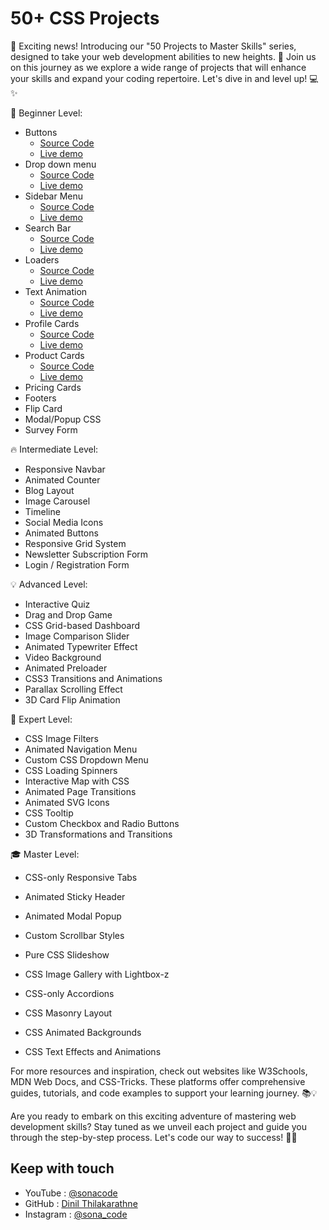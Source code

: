 # 50+ CSS Projects 

📢 Exciting news! Introducing our "50 Projects to Master Skills" series, designed to take your web development abilities to new heights. 🌟 Join us on this journey as we explore a wide range of projects that will enhance your skills and expand your coding repertoire. Let's dive in and level up! 💻✨

🌱 Beginner Level:

- Buttons
    - [Source Code](https://github.com/Dinil-Thilakarathne/50-css-projects/tree/main/buttons)
    - [Live demo](https://dinil-thilakarathne.github.io/50-css-projects/buttons/)
- Drop down menu
    - [Source Code](https://github.com/Dinil-Thilakarathne/50-css-projects/tree/main/drop%20down%20menu)
    - [Live demo](https://dinil-thilakarathne.github.io/50-css-projects/drop%20down%20menu)
- Sidebar Menu
    - [Source Code](https://github.com/Dinil-Thilakarathne/50-css-projects/tree/main/Sidebar%20Menu)
    - [Live demo](https://dinil-thilakarathne.github.io/50-css-projects/Sidebar%20Menu)
- Search Bar
    - [Source Code](https://github.com/Dinil-Thilakarathne/50-css-projects/tree/main/Search%20Bar)
    - [Live demo](https://dinil-thilakarathne.github.io/50-css-projects/Search%20Bar)
- Loaders
    - [Source Code](https://github.com/Dinil-Thilakarathne/50-css-projects/tree/main/loader)
    - [Live demo](https://dinil-thilakarathne.github.io/50-css-projects/loader)
- Text Animation
    - [Source Code](https://github.com/Dinil-Thilakarathne/50-css-projects/tree/main/text%20animation)
    - [Live demo](https://dinil-thilakarathne.github.io/50-css-projects/text%20animation)
- Profile Cards
    - [Source Code](https://github.com/Dinil-Thilakarathne/50-css-projects/tree/main/profile%card)
    - [Live demo](https://dinil-thilakarathne.github.io/50-css-projects/profile%card)
- Product Cards
    - [Source Code](https://github.com/Dinil-Thilakarathne/50-css-projects/tree/main/product%card)
    - [Live demo](https://dinil-thilakarathne.github.io/50-css-projects/product%card)
- Pricing Cards
- Footers
- Flip Card
- Modal/Popup CSS
- Survey Form

🔥 Intermediate Level:

- Responsive Navbar
- Animated Counter
- Blog Layout
- Image Carousel
- Timeline
- Social Media Icons
- Animated Buttons
- Responsive Grid System
- Newsletter Subscription Form
- Login / Registration Form

💡 Advanced Level:

- Interactive Quiz
- Drag and Drop Game
- CSS Grid-based Dashboard
- Image Comparison Slider
- Animated Typewriter Effect
- Video Background
- Animated Preloader
- CSS3 Transitions and Animations
- Parallax Scrolling Effect
- 3D Card Flip Animation

🚀 Expert Level:

- CSS Image Filters
- Animated Navigation Menu
- Custom CSS Dropdown Menu
- CSS Loading Spinners
- Interactive Map with CSS
- Animated Page Transitions
- Animated SVG Icons
- CSS Tooltip
- Custom Checkbox and Radio Buttons
- 3D Transformations and Transitions

🎓 Master Level:

- CSS-only Responsive Tabs
- Animated Sticky Header
- Animated Modal Popup
- Custom Scrollbar Styles
- Pure CSS Slideshow
- CSS Image Gallery with Lightbox-z
 
- CSS-only Accordions
- CSS Masonry Layout
- CSS Animated Backgrounds
- CSS Text Effects and Animations

For more resources and inspiration, check out websites like W3Schools, MDN Web Docs, and CSS-Tricks. These platforms offer comprehensive guides, tutorials, and code examples to support your learning journey. 📚💡

Are you ready to embark on this exciting adventure of mastering web development skills? Stay tuned as we unveil each project and guide you through the step-by-step process. Let's code our way to success! 💪🌐

## Keep with touch

- YouTube : [@sonacode]("https://www.youtube.com/@sonacode/videos")
- GitHub : [Dinil Thilakarathne]("https://github.com/Dinil-Thilakarathne/")
- Instagram : [@sona_code]("https://www.instagram.com/sona_code/")